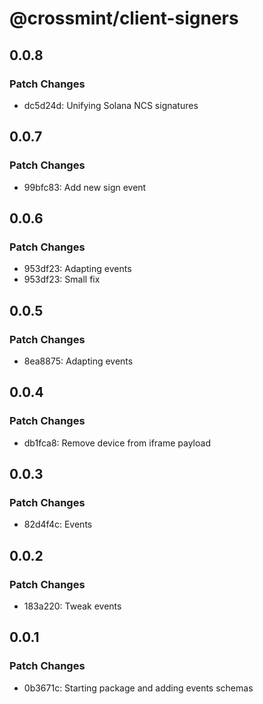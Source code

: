 # @crossmint/client-signers

## 0.0.8

### Patch Changes

- dc5d24d: Unifying Solana NCS signatures

## 0.0.7

### Patch Changes

- 99bfc83: Add new sign event

## 0.0.6

### Patch Changes

- 953df23: Adapting events
- 953df23: Small fix

## 0.0.5

### Patch Changes

- 8ea8875: Adapting events

## 0.0.4

### Patch Changes

- db1fca8: Remove device from iframe payload

## 0.0.3

### Patch Changes

- 82d4f4c: Events

## 0.0.2

### Patch Changes

- 183a220: Tweak events

## 0.0.1

### Patch Changes

- 0b3671c: Starting package and adding events schemas
